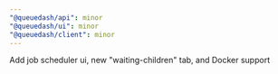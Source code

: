 ```yaml
---
"@queuedash/api": minor
"@queuedash/ui": minor
"@queuedash/client": minor
---
```


Add job scheduler ui, new "waiting-children" tab, and Docker support